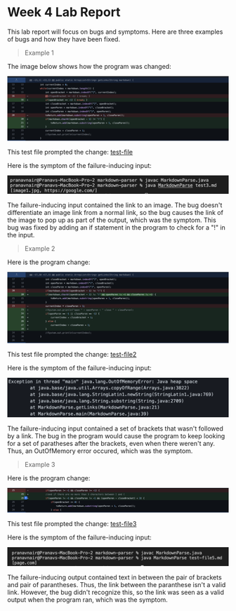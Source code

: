 # Week 4 Lab Report

This lab report will focus on bugs and symptoms. Here are three examples of bugs and how they have been fixed.

> Example 1

The image below shows how the program was changed:

![Image](ss9.png)

This test file prompted the change: [test-file](test3.md)

Here is the symptom of the failure-inducing input:

![Image](ss10.png)

The failure-inducing input contained the link to an image. The bug doesn't differentiate an image link from a normal link, so the bug causes the link of the image to pop up as part of the output, which was the symptom. This bug was fixed by adding an if statement in the program to check for a "!" in the input. 

> Example 2

Here is the program change:

![Image](ss11.png)

This test file prompted the change: [test-file2](testexample2.md)

Here is the symptom of the failure-inducing input:

![Image](ss12.png)

The failure-inducing input contained a set of brackets that wasn't followed by a link. The bug in the program would cause the program to keep looking for a set of paratheses after the brackets, even when there weren't any. Thus, an OutOfMemory error occured, which was the symptom. 

> Example 3

Here is the program change:

![Image](ss13.png)

This test file prompted the change: [test-file3](testexample3.md)

Here is the symptom of the failure-inducing input:

![Image](ss14.png)

The failure-inducing output contained text in between the pair of brackets and pair of parantheses. Thus, the link between the paranthese isn't a valid link. However, the bug didn't recognize this, so the link was seen as a valid output when the program ran, which was the symptom. 

